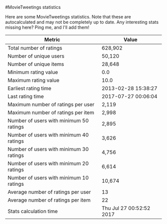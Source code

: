 #MovieTweetings statistics

Here are some MovieTweetings statistics. Note that these are autocalculated and may not be completely up to date. Any interesting stats missing here? Ping me, and I'll add them!

Metric | Value
--- | ---
Total number of ratings                 | 628,902
Number of unique users                  | 50,120
Number of unique items                  | 28,648
Minimum rating value                    | 0.0
Maximum rating value                    | 10.0
Earliest rating time                    | 2013-02-28 15:38:27
Last rating time                        | 2017-07-27 00:06:04
Maximum number of ratings per user      | 2,119
Maximum number of ratings per item      | 2,998
Number of users with minimum 50 ratings | 2,895
Number of users with minimum 40 ratings | 3,626
Number of users with minimum 30 ratings | 4,756
Number of users with minimum 20 ratings | 6,614
Number of users with minimum 10 ratings | 10,674
Average number of ratings per user      | 13
Average number of ratings per item      | 22
Stats calculation time                  | Thu Jul 27 00:52:52 2017

